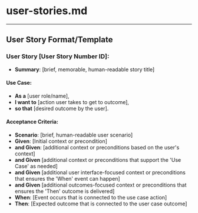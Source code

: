 # user-stories.md
<!-- 
## Description:
This template is designed to help product managers and development teams create clear, concise user stories. It guides the formulation of user stories, ensuring they are structured to promote understanding and actionable outcomes. This template is particularly useful during Generative AI sessions, assuming enough product details, persona insights, positioning, and problem contexts have already been provided.

## Usage Note:
Ideal for use in Generative AI sessions where comprehensive background information (product details, personas, positioning, and problems) has already been established. This ensures the user stories generated are grounded in the project's context and objectives.

Before using this template in a Generative AI session, ensure your session has the following context already in place:

1. **Product Overview**: A detailed description of the product or feature for which the user story is being created.
2. **Target User Persona**: Insights into who the user is, including their goals, needs, and pain points.
3. **Product Goals**: The objectives that the product or feature aims to achieve.
4. **Competitive Landscape**: An understanding of similar offerings in the market and how the product stands out.

After ensuring the above context is provided, proceed with the following steps:

1. Copy the User Story Format/Template section below.
2. Enter the prompt: "Based on the context provided, please create a user story titled 'Feature XYZ' using the following User Story Template, rendered as Markdown in a Code Block."
3. Paste the User Story Format/Template into the session, replacing placeholder text with specific details related to 'Feature XYZ'.

This approach ensures that the user story generated is contextually rich, focused, and aligned with the product's objectives and user needs.

## Attribution:
Created by Dean Peters, March 14, 2024.

## Licensing:
Licensed under the MIT License. This template can be freely used, modified, and distributed with attribution to the original creator.

Date: March 14, 2024
-->
---
## User Story Format/Template

<!--
The following format combines the Mike Cohn User Story Format augmented by a Gherkin-style acceptance criterion.
-->

### User Story [User Story Number ID]:

- **Summary**: [brief, memorable, human-readable story title]

#### Use Case:
- **As a** [user role/name],
- **I want to** [action user takes to get to outcome],
- **so that** [desired outcome by the user].

#### Acceptance Criteria:
<!-- 
Note: Givens are pre-conditions, so don't feel limited to just 3 Givens.
-->
- **Scenario**: [brief, human-readable user scenario]
- **Given**: [Initial context or precondition]
- **and Given**: [additional context or preconditions based on the user's context]
- **and Given** [additional context or preconditions that support the 'Use Case' as needed]
- **and Given** [additional user interface-focused context or preconditions that ensures the 'When' event can happen]
- **and Given** [additional outcomes-focused context or preconditions that ensures the 'Then' outcome is delivered]
- **When**: [Event occurs that is connected to the use case action]
- **Then**: [Expected outcome that is connected to the user case outcome]
